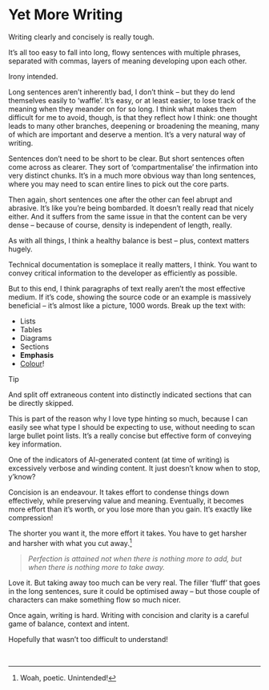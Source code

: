# Yet More Writing
<!-- #SQUARK live!
| title = Yet More Writing
| dest = writing/wriiting
| style = writing
| duality = light
| index = writing / meta
| shard = #index
| strip = #line-breaks
-->

Writing clearly and concisely is really tough.

It’s all too easy to fall into long, flowy sentences with multiple phrases, separated with commas, layers of meaning developing upon each other.

Irony intended.

Long sentences aren’t inherently bad, I don’t think – but they do lend themselves easily to ‘waffle’. It’s easy, or at least easier, to lose track of the meaning when they meander on for so long. I think what makes them difficult for me to avoid, though, is that they reflect how I think: one thought leads to many other branches, deepening or broadening the meaning, many of which are important and deserve a mention. It’s a very natural way of writing.

Sentences don’t need to be short to be clear. But short sentences often come across as clearer. They sort of ‘compartmentalise’ the infirmation into very distinct chunks. It’s in a much more obvious way than long sentences, where you may need to scan entire lines to pick out the core parts.

Then again, short sentences one after the other can feel abrupt and abrasive. It’s like you’re being bombarded. It doesn’t really read that nicely either. And it suffers from the same issue in that the content can be very dense – because of course, density is independent of length, really.

As with all things, I think a healthy balance is best – plus, context matters hugely.

Technical documentation is someplace it really matters, I think. You want to convey critical information to the developer as efficiently as possible.

But to this end, I think paragraphs of text really aren’t the most effective medium. If it’s code, showing the source code or an example is massively beneficial – it’s almost like a picture, 1000 words. Break up the text with:

 - Lists
 - Tables
 - Diagrams
 - Sections
 - **Emphasis**
 - [Colour](writing.md 'suppety sup~')!

> [!Tip]
> And split off extraneous content into distinctly indicated sections that can be directly skipped.

This is part of the reason why I love type hinting so much, because I can easily see what type I should be expecting to use, without needing to scan large bullet point lists. It’s a really concise but effective form of conveying key information.

One of the indicators of AI-generated content (at time of writing) is excessively verbose and winding content. It just doesn’t know when to stop, y’know?

Concision is an endeavour. It takes effort to condense things down effectively, while preserving value and meaning. Eventually, it becomes more effort than it’s worth, or you lose more than you gain. It’s exactly like compression!

The shorter you want it, the more effort it takes. You have to get harsher and harsher with what you cut away.[^poetic]

[^poetic]: Woah, poetic. Unintended!

> *Perfection is attained not when there is nothing more to add, but when there is nothing more to take away.*

Love it. But taking away too much can be very real. The filler ‘fluff’ that goes in the long sentences, sure it could be optimised away – but those couple of characters can make something flow so much nicer.

Once again, writing is hard. Writing with concision and clarity is a careful game of balance, context and intent.

Hopefully that wasn’t too difficult to understand!


<br>
